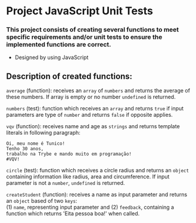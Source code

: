 # Project JavaScript Unit Tests

### This project consists of creating several functions to meet specific requirements and/or unit tests to ensure the implemented functions are correct.

* Designed by using JavaScript

## Description of created functions:

`average` (function): receives an `array` of `numbers` and returns the average of these numbers. If array is empty or no number `undefined` is returned.

`numbers` (test): function which receives an `array` and returns `true` if input parameters are type of `number` and returns `false` if opposite applies.

`vqv` (function): receives name and age as `strings` and returns template literals in following paragraph:
```
Oi, meu nome é Tunico!
Tenho 30 anos,
trabalho na Trybe e mando muito em programação!
#VQV!
```

`circle` (test): function which receives a circle radius and returns an `object` containing information like radius, area and circumference. If input parameter is not a `number`, `undefined` is returned.

`createStudent` (function): receives a name as input parameter and returns an `object` based of two `keys`:\
(1) `name`, representing input parameter and (2) `feedback`, containing a function which returns 'Eita pessoa boa!' when called.


